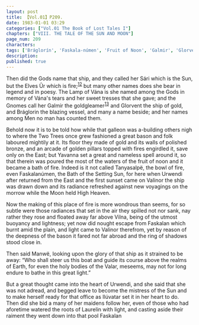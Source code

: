 ```yaml
---
layout: post
title: 【Vol.01】P209.
date: 1983-01-01 03:29
categories: ["Vol.01 The Book of Lost Tales I"]
chapters: ["VIII. THE TALE OF THE SUN AND MOON"]
page_num: 209
characters: 
tags: ['Bráglorín', 'Faskala-númen', 'Fruit of Noon', 'Galmir', 'Glorvent', 'Gnomes', 'High Heaven', 'Ilúvatar', 'Lamp of Vána', 'Manwë', 'Moon, The', 'Men']
description: 
published: true
---
```


Then did the Gods name that ship, and they called her Sári which is the Sun, but the Elves Ûr which is fire;<SUP>[12]({{site.baseurl}}/vol01-p220)</SUP> but many other names does she bear in legend and in poesy. The Lamp of Vána is she named among the Gods in memory of Vána's tears and her sweet tresses that she gave; and the Gnomes call her Galmir the goldgleamer<SUP>[13]({{site.baseurl}}/vol01-p220)</SUP> and Glorvent the ship of gold, and Bráglorin the blazing vessel, and many a name beside; and her names among Men no man has counted them.

Behold now it is to be told how while that galleon was a-building others nigh to where the Two Trees once grew fashioned a great bason and folk laboured mightily at it. Its floor they made of gold and its walls of polished bronze, and an arcade of golden pillars topped with fires engirdled it, save only on the East; but Yavanna set a great and nameless spell around it, so that therein was poured the most of the waters of the fruit of noon and it became a bath of fire. Indeed is it not called Tanyasalpë, the bowl of fire, even Faskalanúmen, the Bath of the Setting Sun, for here when Urwendi after returned from the East and the first sunset came on Valinor the ship was drawn down and its radiance refreshed against new voyagings on the morrow while the Moon held High Heaven.

Now the making of this place of fire is more wondrous than seems, for so subtle were those radiances that set in the air they spilled not nor sank, nay rather they rose and floated away far above Vilna, being of the utmost buoyancy and lightness; yet now did nought escape from Faskalan which burnt amid the plain, and light came to Valinor therefrom, yet by reason of the deepness of the bason it fared not far abroad and the ring of shadows stood close in.

Then said Manwë, looking upon the glory of that ship as it strained to be away: “Who shall steer us this boat and guide its course above the realms of Earth, for even the holy bodies of the Valar, meseems, may not for long endure to bathe in this great light.”

But a great thought came into the heart of Urwendi, and she said that she was not adread, and begged leave to become the mistress of the Sun and to make herself ready for that office as Ilúvatar set it in her heart to do. Then did she bid a many of her maidens follow her, even of those who had aforetime watered the roots of Laurelin with light, and casting aside their raiment they went down into that pool Faskalan

